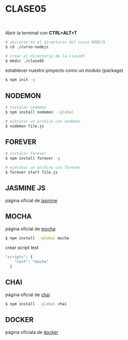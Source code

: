 # CLASE05
<br>

Abrir la terminal con <strong>CTRL+ALT+T</strong>

```sh
# ubicarse en el directorio del curso NODEJS
$ cd ./curso-nodejs

# crear el directorio de la clase05
$ mkdir ./clase05
```

establecer nuestro proyecto como un modulo (package)
```sh
$ npm init -y
```

## NODEMON

```sh
# instalar nodemon
$ npm install nodemon --global

# ejecutar un archivo con nodemon
$ nodemon file.js
```

## FOREVER

```sh
# instalar forever
$ npm install forever -g

# ejecutar un archivo con forever
$ forever start file.js
```

## JASMINE JS
página oficial de [jasmine](https://jasmine.github.io)

## MOCHA
página oficial de [mocha](https://mochajs.org)

```sh
$ npm install --global mocha
```
crear script test
```js
"scripts": {
    "test": "mocha"
  }
```


## CHAI

página oficial de [chai](www.chaijs.com)
```sh
$ npm install --global chai
```

## DOCKER

página oficiala de [docker](https://www.docker.com)